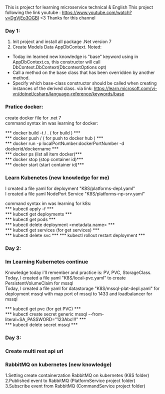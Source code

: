 This is project for learning microservice technical & English
This project following the link youtube : https://www.youtube.com/watch?v=DgVjEo3OGBI
<3 Thanks for this channel

### Day 1: 
1. Init project and install all package .Net version 7 
2. Create Models Data AppDbContext.
Noted: 
-  Today im learned new knowledge is "base" keyword using in AppDbContext.cs, this constructor will call DbContext.DbContext(DbcontextOptions<AppDbContext> opt)
-  Call a method on the base class that has been overridden by another method.
-  Specify which base-class constructor should be called when creating instances of the derived class.
via link: https://learn.microsoft.com/vi-vn/dotnet/csharp/language-reference/keywords/base

### Pratice docker: 
create docker file for .net 7<br/>
command syntax im was learning for docker:<br/>

*** docker build -t <dockerid>/<dockername> .  ( for build ) *** <br/>
*** docker push <dockerid>/<dockername> ( for push to docker hub )  *** <br/>
*** docker run -p localPortNumber:dockerPortNumber -d dockerid/dockername *** <br/>
*** docker ps (list all item docker)*** <br/>
*** docker stop <dockerContainerId> (stop container id)*** <br/>
*** docker start <dockerContainerId> (start container id)*** <br/>

### Learn Kubenetes (new knowledge for me)
I created a file yaml for deployment "K8S/platforms-depl.yaml"<br/>
I created a file yaml NodePort Service  "K8S/platforms-np-srv.yaml" <br/>

command syntax im was learning for k8s: <br/>
*** kubectl apply -f <yamlnamefile>*** <br/>
*** kubectl get deployments *** <br/>
*** kubectl get pods *** <br/>
*** kubectl delete deployment <metadata.name> *** <br/>
*** kubectl get services (for get services) *** <br/>
*** kubectl delete svc <servicename> *** 
*** kubectl rollout restart deployment <deploymentname> *** 


### Day 2:
### Im Learning Kubernetes continue 

Knowledge today i'll remember and practice is: PV, PVC, StorageClass. <br/>
Today, I created a file yaml "K8S/local-pvc.yaml" to create PersistentVolumeClaim for mssql<br/>
Today, I created a file yaml for datastorage "K8S/mssql-plat-depl.yaml" for deployment mssql with map port of mssql to 1433 and loadbalancer for mssql<br/>

*** kubectl get pvc (for get PVC) ***<br/>
*** kubectl create secret generic mssql --from-literal=SA_PASSWORD="123Abc!!!" ***<br/>
*** kubectl delete secret mssql ***<br/>


### Day 3: 
### Create multi rest api url
### RabbitMQ on kubernetes (new knowledge)
1.Setting create containerzation RabbitMQ on kubernetes (K8S folder) <br/>
2.Published event to RabbitMQ (PlatformService project folder) <br/>
3.Subscribe event from RabbitMQ (CommandService project folder) <br/>